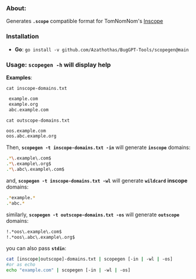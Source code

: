 ### About:
Generates **`.scope`** compatible format for TomNomNom's [Inscope](https://github.com/tomnomnom/hacks/tree/master/inscope)

### **Installation**
 - **Go**:  `go install -v github.com/Azathothas/BugGPT-Tools/scopegen@main`
 ### Usage: `scopegen -h` will display help
 **Examples**: 

 `cat inscope-domains.txt`
```bash 
 example.com
 example.org
 abc.example.com
 ```
 `cat outscope-domains.txt`
 ```bash
 oos.example.com
 oos.abc.example.org
 ```
 Then, **`scopegen -t inscope-domains.txt -in`** will generate **`inscope`**  domains:
 ```bash
 .*\.example\.com$
.*\.example\.org$
.*\.abc\.example\.com$
 ```
 and, **`scopegen -t inscope-domains.txt -wl`** will generate **`wildcard`** **inscope** domains:
  ```bash
.*example.*
.*abc.*
 ```
 similarly, **`scopegen -t outscope-domains.txt -os`** will generate **`outscope`**  domains:
 ```bash
!.*oos\.example\.com$
!.*oos\.abc\.example\.org$
 ```

 you can also pass **`stdin`**: 
```bash 
cat [inscope|outscope]-domains.txt | scopegen [-in | -wl | -os]
#or as echo
echo "example.com" | scopegen [-in | -wl | -os]
```


